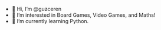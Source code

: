 - 👋 Hi, I’m @guzceren
- 👀 I’m interested in Board Games, Video Games, and Maths!
- 🌱 I’m currently learning Python.

<!---
guzceren/guzceren is a ✨ special ✨ repository because its `README.md` (this file) appears on your GitHub profile.
You can click the Preview link to take a look at your changes.
--->
